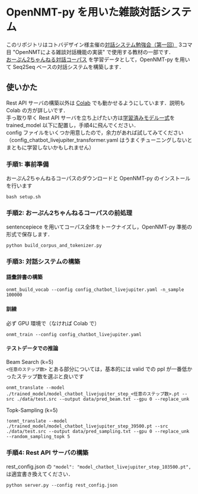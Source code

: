 # OpenNMT-py を用いた雑談対話システム
このリポジトリはコトバデザイン様主催の[対話システム勉強会（第一回）](https://cotobaagent-developers-community.connpass.com/event/188047/) 3コマ目 "OpenNMTによる雑談対話機能の実装" で使用する教材の一部です．  
[おーぷん2ちゃんねる対話コーパス](https://github.com/1never/open2ch-dialogue-corpus) を学習データとして，OpenNMT-py を用いて Seq2Seq ベースの対話システムを構築します．

## 使いかた
Rest API サーバの構築以外は [Colab]() でも動かせるようにしています．説明も Colab の方が詳しいです．  
手っ取り早く Rest API サーバを立ち上げたい方は[学習済みモデル一式]()を trained_model 以下に配置し，手順4に飛んでください．  
config ファイルをいくつか用意したので，余力があれば試してみてください（config_chatbot_livejupiter_transformer.yaml はうまくチューニングしないとまともに学習しないかもしれません）

### 手順1: 事前準備
おーぷん2ちゃんねるコーパスのダウンロードと OpenNMT-py のインストールを行います  
```
bash setup.sh
```

### 手順2: おーぷん2ちゃんねるコーパスの前処理
sentencepiece を用いてコーパス全体をトークナイズし，OpenNMT-py 準拠の形式で保存します．  
```
python build_corpus_and_tokenizer.py
```

### 手順3: 対話システムの構築
#### 語彙辞書の構築
```
onmt_build_vocab --config config_chatbot_livejupiter.yaml -n_sample 100000
```

#### 訓練
必ず GPU 環境で（なければ Colab で）  
```
onmt_train --config config_chatbot_livejupiter.yaml
```

#### テストデータでの推論
Beam Search (k=5)  
`<任意のステップ数>` とある部分については，基本的には valid での ppl が一番低かったステップ数を選ぶと良いです
```
onmt_translate --model ./trained_model/model_chatbot_livejupiter_step_<任意のステップ数>.pt --src ./data/test.src --output data/pred_beam.txt --gpu 0 --replace_unk
```  

Topk-Sampling (k=5)
```
!onmt_translate --model ./trained_model/model_chatbot_livejupiter_step_39500.pt --src ./data/test.src --output data/pred_sampling.txt --gpu 0 --replace_unk --random_sampling_topk 5
```

### 手順4: Rest API サーバの構築
rest_config.json の `"model": "model_chatbot_livejupiter_step_103500.pt",` は適宜書き換えてください．  
```
python server.py --config rest_config.json
```
